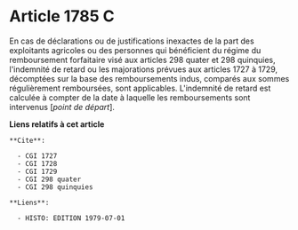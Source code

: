# Article 1785 C

En cas de déclarations ou de justifications inexactes de la part des exploitants agricoles ou des personnes qui bénéficient
du régime du remboursement forfaitaire visé aux articles 298 quater et 298 quinquies, l'indemnité de retard ou les
majorations prévues aux articles 1727 à 1729, décomptées sur la base des remboursements indus, comparés aux sommes
régulièrement remboursées, sont applicables. L'indemnité de retard est calculée à compter de la date à laquelle les
remboursements sont intervenus [*point de départ*].

**Liens relatifs à cet article**

	**Cite**:

	  - CGI 1727
	  - CGI 1728
	  - CGI 1729
	  - CGI 298 quater
	  - CGI 298 quinquies

	**Liens**:

	  - HISTO: EDITION 1979-07-01
